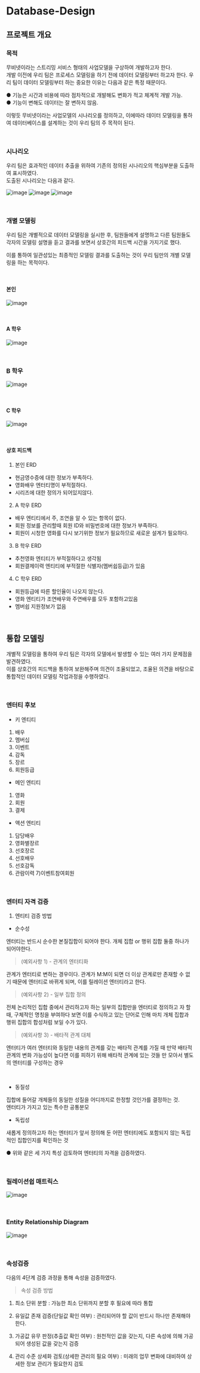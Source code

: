 # Database-Design

## 프로젝트 개요

### 목적

무비넷이라는 스트리밍 서비스 형태의 사업모델을 구상하여 개발하고자 한다.  
개발 이전에 우리 팀은 프로세스 모델링을 하기 전에 데이터 모델링부터 하고자 한다. 우리 팀이 데이터 모델링부터 하는 중요한 이유는 다음과 같은 특정 때문이다.

● 기능은 시간과 비용에 따라 점차적으로 개발해도 변화가 적고 체계적 개발 가능.  
● 기능이 변해도 데이터는 잘 변하지 않음.

 이렇듯 무비넷이라는 사업모델의 시나리오를 정의하고, 이에따라 데이터 모델링을 통하여 데이터베이스를 설계하는 것이 우리 팀의 주 목적이 된다. 

<br>

### 시나리오

 우리 팀은 효과적인 데이터 추출을 위하여 기존의 정의된 시나리오의 핵심부분을 도출하여 표시하였다.  
 도출된 시나리오는 다음과 같다.

 ![image](https://user-images.githubusercontent.com/57826388/78422518-c75ca480-769a-11ea-83f1-73ffd18be298.png)
![image](https://user-images.githubusercontent.com/57826388/78422522-cb88c200-769a-11ea-96d9-5e5ee7098881.png)
![image](https://user-images.githubusercontent.com/57826388/78422523-ce83b280-769a-11ea-94ef-c71b117206a0.png)

<br>

### 개별 모델링

우리 팀은 개별적으로 데이터 모델링을 실시한 후, 팀원들에게 설명하고 다른 팀원들도 각자의 모델링 설명을 듣고 결과를 보면서 상호간의 피드백 시간을 가지기로 했다.  

이를 통하여 일관성있는 최종적인 모델링 결과를 도출하는 것이 우리 팀만의 개별 모델링을 하는 목적이다.

<br>

#### 본인

![image](https://user-images.githubusercontent.com/57826388/78422539-f3782580-769a-11ea-98c9-b4a2a1d48c79.png)

<br>

#### A 학우

![image](https://user-images.githubusercontent.com/57826388/78422540-f5da7f80-769a-11ea-8999-528bfa7fd498.png)

<br>

### B 학우

![image](https://user-images.githubusercontent.com/57826388/78422541-f83cd980-769a-11ea-8b5a-4064ddd2eedf.png)

<br>

#### C 학우

![image](https://user-images.githubusercontent.com/57826388/78422542-f96e0680-769a-11ea-9b40-ef884e846f03.png)

<br>

#### 상호 피드백

1. 본인 ERD
- 현금영수증에 대한 정보가 부족하다.
- 영화배우 엔터티명이 부적절하다.
- 시리즈에 대한 정의가 되어있지않다.

2. A 학우 ERD
- 배우 엔티티에서 주, 조연을 알 수 있는 항목이 없다.
- 회원 정보를 관리할때 회원 ID와 비밀번호에 대한 정보가 부족하다.
- 회원이 시청한 영화를 다시 보기위한 정보가 필요하므로 새로운 설계가 필요하다.

3. B 학우 ERD
- 추천영화 엔티티가 부적절하다고 생각됨
- 회원결제이력 엔티티에 부적절한 식별자(멤버쉽등급)가 있음

4. C 학우 ERD
- 회원등급에 따른 할인율이 나오지 않는다.
- 영화 엔티티가 조연배우와 주연배우를 모두 포함하고있음
- 멤버쉽 지원정보가 없음

<br>

## 통합 모델링

개별적 모델링을 통하여 우리 팀은 각자의 모델에서 발생할 수 있는 여러 가지 문제점을 발견하였다.  
이를 상호간의 피드백을 통하여 보완해주며 의견이 조율되었고, 조율된 의견을 바탕으로 통합적인 데이터 모델링 작업과정을 수행하였다.

<br>

### 엔터티 후보

- 키 엔티티
1) 배우  
2) 멤버십  
3) 이벤트  
4) 감독  
5) 장르  
6) 회원등급  

- 메인 엔티티
1) 영화
2) 회원
3) 결제

- 액션 엔티티
1) 담당배우
2) 영화별장르
3) 선호장르
4) 선호배우
5) 선호감독
6) 관람이력
7)이벤트참여회원

<br>

### 엔터티 자격 검증

1. 엔티티 검증 방법
- 순수성

엔터티는 반드시 순수한 본질집합이 되어야 한다. 개체 집합 or 행위 집합 둘중 하나가 되어야한다.

>(예외사항 1) - 관계의 엔터티화

관계가 엔터티로 변하는 경우이다. 관계가 M:M이 되면 더 이상 관계로만 존재할 수 없기 때문에 엔터티로 바뀌게 되며, 이를 릴레이션 엔터티라고 한다. 

>(예외사항 2) - 일부 집합 정의

전체 논리적인 집합 중에서 관리하고자 하는 일부의 집합만을 엔터티로 정의하고		자 할 때, 구체적인 명칭을 부여하다 보면 이를 수식하고 있는 단어로 인해 마치 		개체 집합과 행위 집합의 합성처럼 보일 수가 있다.

>(예외사항 3) - 배타적 관계 대체

엔터티가 여러 엔터티와 동일한 내용의 관계를 갖는 배타적 관계를 가질 때 만약 		배타적 관계의 변화 가능성이 높다면 이를 피하기 위해 배타적 관계에 있는 것들		만 모아서 별도의 엔터티를 구성하는 경우

<br>

- 동질성

집합에 들어갈 개체들의 동일한 성질을 어디까지로 한정할 것인가를 결정하는 것.  
엔터티가 가지고 있는 특수한 공통분모

- 독립성

새롭게 정의하고자 하는 엔터티가 앞서 정의해 둔 어떤 엔터티에도 포함되지 않는 독립적인 집합인지를 확인하는 것

● 위와 같은 세 가지 특성 검토하여 엔터티의 자격을 검증하였다.

<br>

### 릴레이션쉽 매트릭스

![image](https://user-images.githubusercontent.com/57826388/78422689-18b96380-769c-11ea-88d7-853d63fe51ac.png)

<br>

### Entity Relationship Diagram

![image](https://user-images.githubusercontent.com/57826388/78422691-1b1bbd80-769c-11ea-9426-5c71af7dc90e.png)

<br>

### 속성검증

다음의 4단계 검증 과정을 통해 속성을 검증하였다.

> 속성 검증 방법

1. 최소 단위 분할
		: 가능한 최소 단위까지 분할 후 필요에 따라 통합

2. 유일값 존재 검증(단일값 확인 여부)
		: 관리되어야 할 값이 반드시 하나만 존재해야 한다.

3. 가공값 유무 판정(추출값 확인 여부)
		: 원천적인 값을 갖는지, 다른 속성에 의해 가공되어 생성된 값을 갖는지 검증

4. 관리 수준 상세화 검토(상세한 관리의 필요 여부)
		: 미래의 업무 변화에 대비하여 상세한 정보 관리가 필요한지 검토
